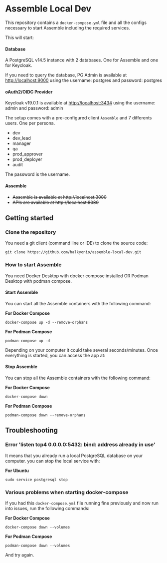 # Assemble Local Dev

This repository contains a `docker-compose.yml` file and all the configs necessary to start Assemble including the required services.

This will start:

#### Database
A PostgreSQL v14.5 instance with 2 databases. One for Assemble and one for Keycloak.

If you need to query the database, PG Admin is available at [http://localhost:9000](http://localhost:9000) using the username: postgres and password: postgres

#### oAuth2/OIDC Provider
Keycloak v19.0.1 is available at [http://localhost:3434](http://localhost:3434) using the username: admin and password: admin

The setup comes with a pre-configured client `Assemble` and 7 differents users. One per persona.

- dev
- dev_lead
- manager
- qa
- prod_approver
- prod_deployer
- audit

The password is the username.

#### ~~Assemble~~
- ~~Assemble is available at http://localhost:3000~~
- ~~APIs are available at http://localhost:8080~~


## Getting started

### Clone the repository
You need a git client (command line or IDE) to clone the source code:

```
git clone https://github.com/halkyonio/assemble-local-dev.git
```

### How to start Assemble

You need Docker Desktop with docker compose installed OR Podman Desktop with podman compose.


#### Start Assemble

You can start all the Assemble containers with the following command:

**For Docker Compose**
```shell
docker-compose up -d --remove-orphans
```

**For Podman Compose**
```shell
podman-compose up -d 
```


Depending on your computer it could take several seconds/minutes. Once everything is started, you can access the app at:

#### Stop Assemble

You can stop all the Assemble containers with the following command:

**For Docker Compose**
```shell
docker-compose down
```

**For Podman Compose**
```shell
podman-compose down --remove-orphans
```

## Troubleshooting

### Error 'listen tcp4 0.0.0.0:5432: bind: address already in use'

It means that you already run a local PostgreSQL database on your computer. you can stop the local service with:

**For Ubuntu**
```
sudo service postgresql stop
```

### Various problems when starting docker-compose

If you had this `docker-compose.yml` file running fine previously and now run into issues, run the following commands:

**For Docker Compose**
```shell
docker-compose down --volumes
```

**For Podman Compose**
```shell
podman-compose down --volumes
```

And try again.

